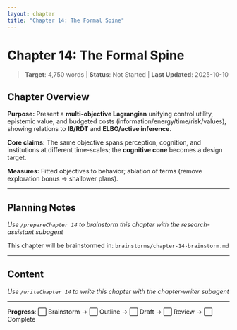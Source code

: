 ```yaml
---
layout: chapter
title: "Chapter 14: The Formal Spine"
---
```


# Chapter 14: The Formal Spine

> **Target**: 4,750 words | **Status**: Not Started | **Last Updated**: 2025-10-10

## Chapter Overview

**Purpose:** Present a **multi-objective Lagrangian** unifying control utility, epistemic value, and budgeted costs (information/energy/time/risk/values), showing relations to **IB/RDT** and **ELBO/active inference**.

**Core claims:** The same objective spans perception, cognition, and institutions at different time-scales; the **cognitive cone** becomes a design target.

**Measures:** Fitted objectives to behavior; ablation of terms (remove exploration bonus → shallower plans).

---

## Planning Notes

*Use `/prepareChapter 14` to brainstorm this chapter with the research-assistant subagent*

This chapter will be brainstormed in: `brainstorms/chapter-14-brainstorm.md`

---

## Content

*Use `/writeChapter 14` to write this chapter with the chapter-writer subagent*

---

**Progress**: ⬜ Brainstorm → ⬜ Outline → ⬜ Draft → ⬜ Review → ⬜ Complete

<script src="https://hypothes.is/embed.js" async></script>
